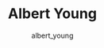 ---
# this is autogenerated: do not edit
title: Albert Young
author: albert_young
layout: author-bio
jobtitle: Research Fellow (MS4)
bio: medical program
type: member
excerpt: "Albert is a 4th year UCSF medical student interested in dermatology and machine learning in medicine. In the Keiser Lab he is pursuing a Yearlong Research Fello"
header:
  teaser: /assets/images/people/bio-young.jpg
papers: 
    - title: Artificial Intelligence in Dermatology- A Primer
      excerpt: <u>Young AT</u>, Xiong M, Pfau J, Keiser MJ, Wei ML. __J Invest Dermatol__. 2020 Mar 27.
      link: "https://doi.org/10.1016/j.jid.2020.02.026"

    - title: Global Saliency- Aggregating Saliency Maps to Assess Dataset Artefact Bias
      excerpt: Pfau J, <u>Young AT</u>, Wei ML, Keiser MJ. __arXiv - NeurIPS ML4H__. 2019 Oct 16.
      link: ""

---